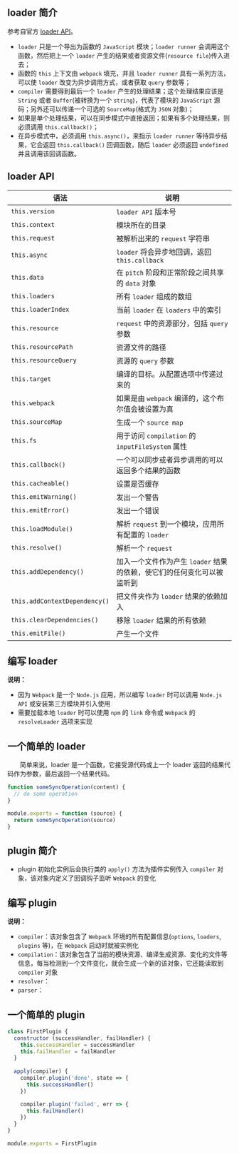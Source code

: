 ## loader 简介

参考自官方 [loader API](https://www.webpackjs.com/api/loaders)。

+ `loader` 只是一个导出为函数的 `JavaScript` 模块；`loader runner` 会调用这个函数，然后把上一个 `loader` 产生的结果或者资源文件(`resource file`)传入进去；
+ 函数的 `this` 上下文由 `webpack` 填充，并且 `loader runner` 具有一系列方法，可以使 `loader` 改变为异步调用方式，或者获取 `query` 参数等；
+ `compiler` 需要得到最后一个 `loader` 产生的处理结果；这个处理结果应该是 `String` 或者 `Buffer`(被转换为一个 `string`)，代表了模块的 `JavaScript` 源码；另外还可以传递一个可选的 `SourceMap`(格式为 `JSON` 对象)；
+ 如果是单个处理结果，可以在同步模式中直接返回；如果有多个处理结果，则必须调用 `this.callback()`；
+ 在异步模式中，必须调用 `this.async()`，来指示 `loader runner` 等待异步结果，它会返回 `this.callback()` 回调函数，随后 `loader` 必须返回 `undefined` 并且调用该回调函数。


## loader API

|语法|说明|
|-|-|
|`this.version`|`loader API` 版本号|
|`this.context`|模块所在的目录|
|`this.request`|被解析出来的 `request` 字符串|
|`this.async`|`loader` 将会异步地回调，返回 `this.callback`|
|`this.data`|在 `pitch` 阶段和正常阶段之间共享的 `data` 对象|
|`this.loaders`|所有 `loader` 组成的数组|
|`this.loaderIndex`|当前 `loader` 在 `loaders` 中的索引|
|`this.resource`|`request` 中的资源部分，包括 `query` 参数|
|`this.resourcePath`|资源文件的路径|
|`this.resourceQuery`|资源的 `query` 参数|
|`this.target`|编译的目标。从配置选项中传递过来的|
|`this.webpack`|如果是由 `webpack` 编译的，这个布尔值会被设置为真|
|`this.sourceMap`|生成一个 `source map`|
|`this.fs`|用于访问 `compilation` 的 `inputFileSystem` 属性|
|`this.callback()`|一个可以同步或者异步调用的可以返回多个结果的函数|
|`this.cacheable()`|设置是否缓存|
|`this.emitWarning()`|发出一个警告|
|`this.emitError()`|发出一个错误|
|`this.loadModule()`|解析 `request` 到一个模块，应用所有配置的 `loader`|
|`this.resolve()`|解析一个 `request`|
|`this.addDependency()`|加入一个文件作为产生 `loader` 结果的依赖，使它们的任何变化可以被监听到|
|`this.addContextDependency()`|把文件夹作为 `loader` 结果的依赖加入|
|`this.clearDependencies()`|移除 `loader` 结果的所有依赖|
|`this.emitFile()`|产生一个文件|


## 编写 loader

**说明：**

+ 因为 `Webpack` 是一个 `Node.js` 应用，所以编写 `loader` 时可以调用 `Node.js API` 或安装第三方模块并引入使用
+ 需要加载本地 `loader` 时可以使用 `npm` 的 `link` 命令或 `Webpack` 的 `resolveLoader` 选项来实现


## 一个简单的 loader

&emsp;&emsp;简单来说，loader 是一个函数，它接受源代码或上一个 loader 返回的结果代码作为参数，最后返回一个结果代码。

```js
function someSyncOperation(content) {
  // do some operation
}

module.exports = function (source) {
  return someSyncOperation(source)
}
```


## plugin 简介

+ plugin 初始化实例后会执行类的 `apply()` 方法为插件实例传入 `compiler` 对象，该对象内定义了回调钩子监听 `Webpack` 的变化


## 编写 plugin

**说明：**
+ `compiler`：该对象包含了 `Webpack` 环境的所有配置信息(`options`, `loaders`, `plugins` 等)，在 `Webpack` 启动时就被实例化
+ `compilation`：该对象包含了当前的模块资源、编译生成资源、变化的文件等信息，每当检测到一个文件变化，就会生成一个新的该对象，它还能读取到 `compiler` 对象
+ `resolver`：
+ `parser`：

## 一个简单的 plugin

```js
class FirstPlugin {
  constructor (successHandler, failHandler) {
    this.successHandler = successHandler
    this.failHandler = failHandler
  }
  
  apply(compiler) {
    compiler.plugin('done', state => {
      this.successHandler()
    })

    compiler.plugin('failed', err => {
      this.failHandler()
    })
  }
}

module.exports = FirstPlugin
```